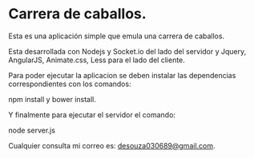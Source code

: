 Carrera de caballos.
===================

Esta es una aplicación simple que emula una carrera de caballos.

Esta desarrollada con Nodejs y Socket.io del lado del servidor y Jquery, AngularJS, Animate.css, Less para el lado del cliente.

Para poder ejecutar la aplicacion se deben instalar las dependencias correspondientes con los comandos:

npm install y bower install.

Y finalmente para ejecutar el servidor el comando:

node server.js

Cualquier consulta mi correo es: desouza030689@gmail.com.
